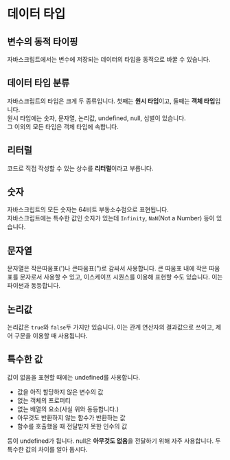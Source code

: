 # 데이터 타입

## 변수의 동적 타이핑

자바스크립트에서는 변수에 저장되는 데이터의 타입을 동적으로 바꿀 수 있습니다.

## 데이터 타입 분류

자바스크립트의 타입은 크게 두 종류입니다. 첫째는 **원시 타입**이고, 둘째는 **객체 타입**입니다.  
원시 타입에는 숫자, 문자열, 논리값, undefined, null, 심벌이 있습니다.  
그 이외의 모든 타입은 객체 타입에 속합니다.

## 리터럴
코드로 직접 작성할 수 있는 상수를 **리터럴**이라고 부릅니다.

## 숫자
자바스크립트의 모든 숫자는 64비트 부동소수점으로 표현됩니다.  
자바스크립트에는 특수한 값인 숫자가 있는데 `Infinity`, `NaN`(Not a Number) 등이 있습니다.

## 문자열
문자열은 작은따옴표(')나 큰따옴표(")로 감싸서 사용합니다. 큰 따옴표 내에 작은 따옴표를 문자로서 사용할 수 있고, 이스케이프 시퀀스를 이용해 표현할 수도 있습니다. 이는 파이썬과 동등합니다.

## 논리값
논리값은 `true`와 `false`두 가지만 있습니다. 이는 관계 연산자의 결과값으로 쓰이고, 제어 구문을 이용할 때 사용됩니다.

## 특수한 값
값이 없음을 표현할 때에는 undefined를 사용합니다.  
* 값을 아직 할당하지 않은 변수의 값
* 없는 객체의 프로퍼티
* 없는 배열의 요소(사실 위와 동등합니다.)
* 아무것도 반환하지 않는 함수가 반환하는 값
* 함수를 호출했을 때 전달받지 못한 인수의 값

등이 undefined가 됩니다.
null은 **아무것도 없음**을 전달하기 위해 자주 사용합니다. 두 특수한 값의 차이를 알아 둡시다.